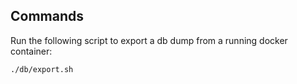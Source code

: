 ## Commands

Run the following script to export a db dump from a running docker container:
```bash
./db/export.sh
```
